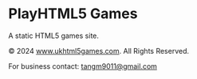 # PlayHTML5 Games

A static HTML5 games site.

© 2024 www.ukhtml5games.com. All Rights Reserved.

For business contact: tangm9011@gmail.com
